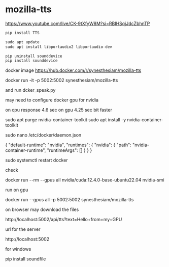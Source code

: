 # mozilla-tts

https://www.youtube.com/live/CK-9tXfyW8M?si=RBIHSqjJdcZbhnTP



```jsx
pip install TTS
```

```jsx
sudo apt update
sudo apt install libportaudio2 libportaudio-dev
```

```jsx
pip uninstall sounddevice
pip install sounddevice
```



docker image
https://hub.docker.com/r/synesthesiam/mozilla-tts

docker run -it -p 5002:5002 synesthesiam/mozilla-tts

and run dcker_speak.py

may need to configure docker gpu
for nvidia


on cpu response 4.6 sec
on gpu 4.25 sec bit faster


sudo apt purge nvidia-container-toolkit
sudo apt install -y nvidia-container-toolkit

sudo nano /etc/docker/daemon.json



{
  "default-runtime": "nvidia",
  "runtimes": {
    "nvidia": {
      "path": "nvidia-container-runtime",
      "runtimeArgs": []
    }
  }
}


sudo systemctl restart docker



check 

docker run --rm --gpus all nvidia/cuda:12.4.0-base-ubuntu22.04 nvidia-smi



run on gpu

docker run --gpus all -p 5002:5002 synesthesiam/mozilla-tts




on browser may download the files 

http://localhost:5002/api/tts?text=Hello+from+my+GPU

url for the server

http://localhost:5002⁠

for windows

pip install soundfile
